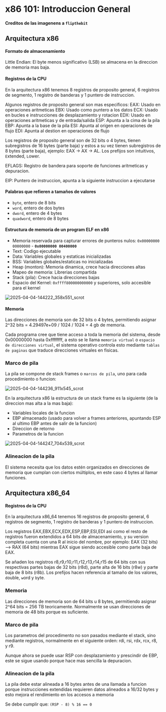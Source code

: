 # x86 101: Introduccion General

#### Creditos de las imagenens a `flipthebit`

## Arquitectura x86

#### Formato de almacenamiento
Little Endian: El byte menos significativo (LSB) se almacena en la direccion de memoria mas baja.
#### Registros de la CPU
En la arquitectura x86 tenemos 8 registros de proposito general, 6 registros de segmento, 1 registro de banderas y 1 puntero de instruccion.

Algunos registros de proposito general son mas especificos:
EAX: Usado en operaciones aritmeticas
EBX: Usado como puntero a los datos
ECX: Usado en bucles e instrucciones de desplazamiento y rotacion
EDX: Usado en operaciones aritmeticas y de entrada/salida
ESP: Apunta a la cima de la pila
EBP: Apunta a la base de la pila
ESI: Apunta al origen en operaciones de flujo
EDI: Apunta al destion en operaciones de flujo

Los registros de proposito general son de 32 bits o 4 bytes, tienen subregistros de 16 bytes (parte baja) y estos a su vez tienen subregistros de 8 bytes (parte baja), ejemplo: EAX -> AX -> AL. Los prefijos son intuitivos, `E`xtended, `L`ower.

EFLAGS: Registro de bandera para soporte de funciones aritmeticas y depuracion.

EIP: Puntero de instruccion, apunta a la siguiente instruccion a ejecutarse

#### Palabras que refieren a tamaños de valores
- `byte`, entero de 8 bits
- `word`, entero de dos bytes
- `dword`, entero de 4 bytes
- `quadword`, entero de 8 bytes

#### Estructura de memoria de un program ELF en x86
- Memoria reservada para capturar errores de punteros nulos: `0x00000000 00000000` - **`0x00000000 00400000`**
- Text: Codigo ejecutable
- Data: Variables globales y estaticas inicializadas
- BSS: Variables globales/estaticas no inicializadas
- Heap (monton): Memoria dinamica, crece hacia direcciones altas
- Mapeo de memoria: Librerias compartida
- Stack (pila): Crece hacia direcciones bajas
- Espacio del Kernel: `0xffff800000000000` y superiores, solo accesible para el kernel
  
![2025-04-04-144222_358x551_scrot](https://github.com/user-attachments/assets/a8052180-98da-4a85-b537-21af04c6c3ae)

#### Memoria 

 Las direcciones de memoria son de 32 bits o 4 bytes, permitiendo asignar 2^32 bits = 4.29497e+09 / 1024 / 1024 = 4 gb de memoria.

 Cada programa cree que tiene acceso a toda la memoria del sistema, desde 0x00000000 hasta 0xffffffff, a esto se le llama `memoria virtual` o `espacio de direcciones virtual`, el sistema operativo controla esto mediante `tablas de paginas` que traduce direcciones virtuales en fisicas.

### Marco de pila

La pila se compone de stack frames o `marcos de pila`, uno para cada procedimiento o funcion:

![2025-04-04-144236_911x545_scrot](https://github.com/user-attachments/assets/132960bf-f011-4282-b302-a6cc859786c1)

En la arquitectura x86 la estructura de un stack frame es la siguiente (de la direccion mas alta a la mas baja):
- Variables locales de la funcion
- EBP almacenado (usado para volver a frames anteriores, apuntando ESP al ultimo EBP antes de salir de la funcion)
- Direccion de retorno
- Parametros de la funcion

![2025-04-04-144247_704x539_scrot](https://github.com/user-attachments/assets/f972aef2-bf72-44fd-98c8-23974f660750)

### Alineacion de la pila

El sistema necesita que los datos estén organizados en direcciones de memoria que cumplan con ciertos múltiplos, en este caso 4 bytes al llamar funciones.


## Arquitectura x86_64

#### Registros de la CPU

En la arquitectura x86_64 tenemos 16 registros de proposito general, 6 registros de segmento, 1 registro de banderas y 1 puntero de instruccion.

Los registros EAX,EBX,ECX,EDX,ESP,EBP,ESI,EDI  asi como el resto de registros fueron extendidos a 64 bits de almacenamiento, y su version completa cuenta con una R al inicio del nombre, por ejemplo: EAX (32 bits) --> RAX (64 bits) mientras EAX sigue siendo accesible como parte baja de EAX.

Se añaden los registros r8,r9,r10,r11,r12,r13,r14,r15 de 64 bits con sus respectivas partes bajas de 32 bits (r8d), parte alta de 16 bits (r8w) y parte baja de 8 bits (r8b). Los prefijos hacen referencia al tamaño de los valores, `d`ouble, `w`ord y `b`yte.

### Memoria

 Las direcciones de memoria son de 64 bits u 8 bytes, permitiendo asignar 2^64 bits = 256 TB teoricamente. Normalmente se usan direcciones de memoria de 48 bits porque es suficiente.
 
### Marco de pila

Los parametros del procedimento no son pasados mediante el stack, sino mediante registros, normalmente en el siguiente orden: rdi, rsi, rdx, rcx, r8, y r9. 

Aunque ahora se puede usar RSP con desplazamiento y prescindir de EBP, este se sigue usando porque hace mas sencilla la depuracion.
 
### Alineacion de la pila

La pila debe estar alineada a 16 bytes antes de una llamada a funcion porque instrucciones extendidas requieren datos alineados a 16/32 bytes y esto mejora el rendimiento en los accesos a memoria

Se debe cumplir que: `(RSP - 8) % 16 == 0`
